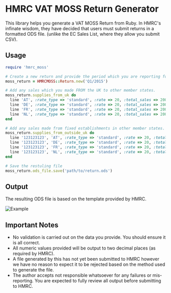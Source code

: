 # HMRC VAT MOSS Return Generator

This library helps you generate a VAT MOSS Return from Ruby. In HMRC's infinate
wisdom, they have decided that users must submit returns in a formatted ODS file.
(unlike the EC Sales List, where they allow you submit CSV).

## Usage

```ruby
require 'hmrc_moss'

# Create a new return and provide the period which you are reporting for.
moss_return = HMRCMOSS::Return.new('Q1/2015')

# Add any sales which you made FROM the UK to other member states.
moss_return.supplies_from_uk do
  line 'AT', :rate_type => 'standard', :rate => 20, :total_sales => 2000, :vat_due => 10
  line 'DE', :rate_type => 'standard', :rate => 20, :total_sales => 2000, :vat_due => 10
  line 'FR', :rate_type => 'standard', :rate => 20, :total_sales => 2000, :vat_due => 10
  line 'NL', :rate_type => 'standard', :rate => 20, :total_sales => 2000, :vat_due => 10
end

# Add any sales made from fixed establishments in other member states.
moss_return.supplies_from_outside_uk do
  line '123123123', 'AT', :rate_type => 'standard', :rate => 20, :total_sales => 2000, :vat_due => 10
  line '123123123', 'DE', :rate_type => 'standard', :rate => 20, :total_sales => 2000, :vat_due => 10
  line '123123123', 'FR', :rate_type => 'standard', :rate => 20, :total_sales => 2000, :vat_due => 10
  line '123123123', 'NL', :rate_type => 'standard', :rate => 20, :total_sales => 2000, :vat_due => 10
end

# Save the restuling file
moss_return.ods_file.save('path/to/return.ods')
```

## Output

The resulting ODS file is based on the template provided by HMRC.

![Example](https://s.adamcooke.io/15/y7funP.png)

## Important Notes

* No validation is carried out on the data you provide. You should ensure it is all correct.
* All numeric values provided will be output to two decimal places (as required by HMRC).
* A file generated by this has not yet been submitted to HMRC however we have no reason
  to expect it to be rejected based on the method used to generate the file.
* The author accepts not responsible whatsoever for any failures or mis-reporting. You
  are expected to fully review all output before submitting to HMRC.
